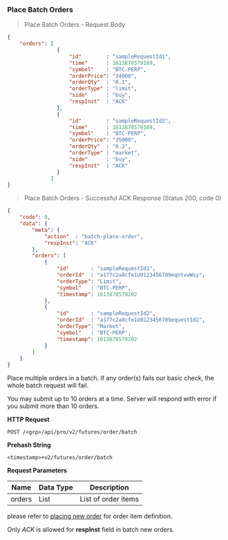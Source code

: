 ### Place Batch Orders

> Place Batch Orders - Request Body

```json
{
    "orders": [
                {
                    "id"        : "sampleRequestId1",
                    "time"      : 1613878579169,
                    "symbol"    : "BTC-PERP",
                    "orderPrice": "34000",
                    "orderQty"  : "0.1",
                    "orderType" : "limit",
                    "side"      : "buy",
                    "respInst"  : "ACK"
                },
                {
                    "id"        : "sampleRequestId2",
                    "time"      : 1613878579169,
                    "symbol"    : "BTC-PERP",
                    "orderPrice": "35000",
                    "orderQty"  : "0.2",
                    "orderType" : "market",
                    "side"      : "buy",
                    "respInst"  : "ACK"
                }
              ]
}
```

> Place Batch Orders - Successful ACK Response (Status 200, code 0)

```json
{
    "code": 0,
    "data": {
        "meta": {
            "action"  : "batch-place-order",
            "respInst": "ACK"
        },
        "orders": [
            {
                "id"       : "sampleRequestId1",
                "orderId"  : "a177c2a8cfe1U0123456789eqntvwWsy",
                "orderType": "Limit",
                "symbol"   : "BTC-PERP",
                "timestamp": 1613878579202
            },
            {
                "id"       : "sampleRequestId2",
                "orderId"  : "a177c2a8cfe1U0123456789equestId2",
                "orderType": "Market",
                "symbol"   : "BTC-PERP",
                "timestamp": 1613878579202
            }
        ]
    }
}
```


Place multiple orders in a batch. If any order(s) fails our basic check, the whole batch request will fail.

You may submit up to 10 orders at a time. Server will respond with error if you submit more than 10 orders.

**HTTP Request**

`POST /<grp>/api/pro/v2/futures/order/batch`

**Prehash String**

`<timestamp>+v2/futures/order/batch`

**Request Parameters**

 Name          | Data Type           | Description                
-------------- | ------------------- | -------------------------- 
 orders        | List                | List of order items                    
please refer to [placing new order](#new-order) for order item definition.

Only *ACK* is allowed for **respInst** field in batch new orders.
